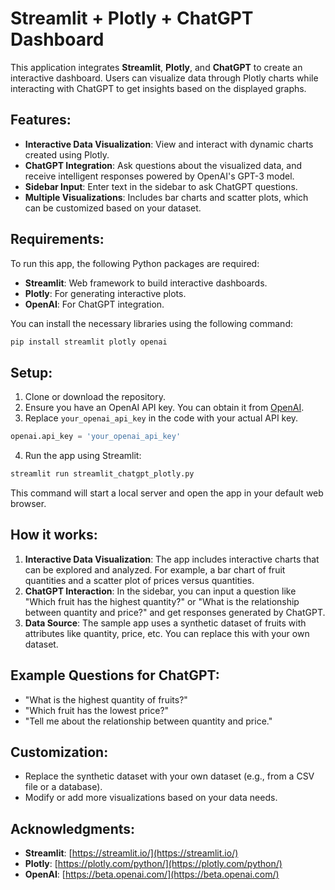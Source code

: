 # **Streamlit + Plotly + ChatGPT Dashboard**

This application integrates **Streamlit**, **Plotly**, and **ChatGPT** to create an interactive dashboard. Users can visualize data through Plotly charts while interacting with ChatGPT to get insights based on the displayed graphs.

## **Features:**

* **Interactive Data Visualization**: View and interact with dynamic charts created using Plotly.
* **ChatGPT Integration**: Ask questions about the visualized data, and receive intelligent responses powered by OpenAI's GPT-3 model.
* **Sidebar Input**: Enter text in the sidebar to ask ChatGPT questions.
* **Multiple Visualizations**: Includes bar charts and scatter plots, which can be customized based on your dataset.

## **Requirements:**

To run this app, the following Python packages are required:

* **Streamlit**: Web framework to build interactive dashboards.
* **Plotly**: For generating interactive plots.
* **OpenAI**: For ChatGPT integration.

You can install the necessary libraries using the following command:

```bash
pip install streamlit plotly openai
```

## **Setup:**

1. Clone or download the repository.
2. Ensure you have an OpenAI API key. You can obtain it from [OpenAI](https://beta.openai.com/signup/).
3. Replace `your_openai_api_key` in the code with your actual API key.

```python
openai.api_key = 'your_openai_api_key'
```

4. Run the app using Streamlit:

```bash
streamlit run streamlit_chatgpt_plotly.py
```

This command will start a local server and open the app in your default web browser.

## **How it works:**

1. **Interactive Data Visualization**: The app includes interactive charts that can be explored and analyzed. For example, a bar chart of fruit quantities and a scatter plot of prices versus quantities.
2. **ChatGPT Interaction**: In the sidebar, you can input a question like "Which fruit has the highest quantity?" or "What is the relationship between quantity and price?" and get responses generated by ChatGPT.
3. **Data Source**: The sample app uses a synthetic dataset of fruits with attributes like quantity, price, etc. You can replace this with your own dataset.

## **Example Questions for ChatGPT**:

* "What is the highest quantity of fruits?"
* "Which fruit has the lowest price?"
* "Tell me about the relationship between quantity and price."

## **Customization:**

* Replace the synthetic dataset with your own dataset (e.g., from a CSV file or a database).
* Modify or add more visualizations based on your data needs.


## **Acknowledgments:**

* **Streamlit**: [https://streamlit.io/](https://streamlit.io/)
* **Plotly**: [https://plotly.com/python/](https://plotly.com/python/)
* **OpenAI**: [https://beta.openai.com/](https://beta.openai.com/)

